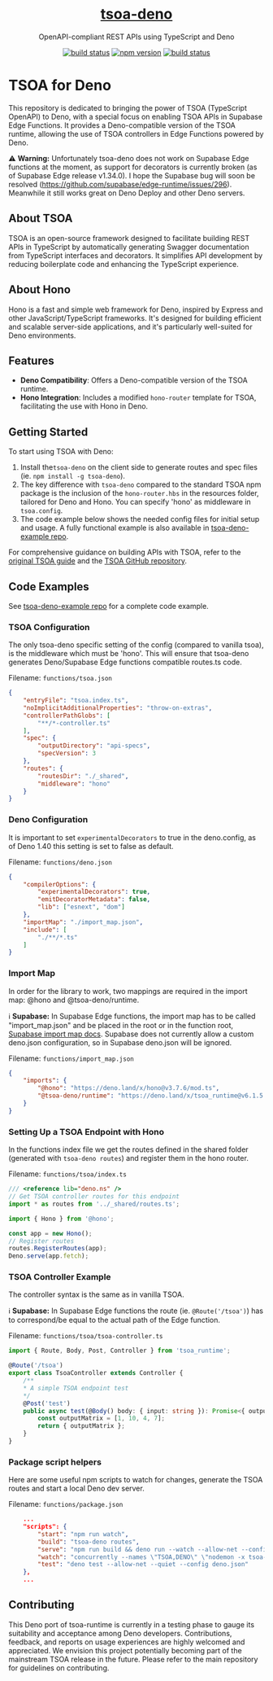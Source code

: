<div align="center">
  <a href="https://tsoa-community.github.io/docs/" target="blank">
    <h1>tsoa-deno</h1>
  </a>

OpenAPI-compliant REST APIs using TypeScript and Deno

<span>[![build status](https://github.com/louis-amhild/tsoa-deno/actions/workflows/runTestsOnPush.yml/badge.svg?branch=master)](https://github.com/louis-amhild/tsoa-deno/actions/workflows/runTestsOnPush.yml)</span>
<span>[![npm version](https://img.shields.io/npm/v/tsoa-deno/latest)](https://www.npmjs.com/package/tsoa-deno)</span>
<span>[![build status](https://shield.deno.dev/x/tsoa_runtime)](https://deno.land/x/tsoa_runtime)</span>
</div>

# TSOA for Deno

This repository is dedicated to bringing the power of TSOA (TypeScript OpenAPI) to Deno, with a special focus on enabling TSOA APIs in Supabase Edge Functions. It provides a Deno-compatible version of the TSOA runtime, allowing the use of TSOA controllers in Edge Functions powered by Deno.

:warning: **Warning:** Unfortunately tsoa-deno does not work on Supabase Edge functions at the moment, as support for decorators is currently broken (as of Supabase Edge release v1.34.0). I hope the Supabase bug will soon be resolved (https://github.com/supabase/edge-runtime/issues/296). Meanwhile it still works great on Deno Deploy and other Deno servers.

## About TSOA

TSOA is an open-source framework designed to facilitate building REST APIs in TypeScript by automatically generating Swagger documentation from TypeScript interfaces and decorators. It simplifies API development by reducing boilerplate code and enhancing the TypeScript experience.

## About Hono

Hono is a fast and simple web framework for Deno, inspired by Express and other JavaScript/TypeScript frameworks. It's designed for building efficient and scalable server-side applications, and it's particularly well-suited for Deno environments.

## Features

- **Deno Compatibility**: Offers a Deno-compatible version of the TSOA runtime.
- **Hono Integration**: Includes a modified `hono-router` template for TSOA, facilitating the use with Hono in Deno.

## Getting Started

To start using TSOA with Deno:

1. Install the`tsoa-deno` on the client side to generate routes and spec files (ie. `npm install -g tsoa-deno`).
2. The key difference with `tsoa-deno` compared to the standard TSOA npm package is the inclusion of the `hono-router.hbs` in the resources folder, tailored for Deno and Hono. You can specify 'hono' as middleware in `tsoa.config`.
3. The code example below shows the needed config files for initial setup and usage. A fully functional example is also available in [tsoa-deno-example repo](https://github.com/louis-amhild/tsoa-deno-example). 

For comprehensive guidance on building APIs with TSOA, refer to the [original TSOA guide](https://tsoa-community.github.io/docs/getting-started.html) and the [TSOA GitHub repository](https://github.com/lukeautry/tsoa).

## Code Examples

See [tsoa-deno-example repo](https://github.com/louis-amhild/tsoa-deno-example) for a complete code example.

### TSOA Configuration

The only tsoa-deno specific setting of the config (compared to vanilla tsoa), is the middleware which must be 'hono'. This will ensure that tsoa-deno generates Deno/Supabase Edge functions compatible routes.ts code.

Filename: `functions/tsoa.json`

```json
{
    "entryFile": "tsoa.index.ts",
    "noImplicitAdditionalProperties": "throw-on-extras",
    "controllerPathGlobs": [
        "**/*-controller.ts"
    ],
    "spec": {
        "outputDirectory": "api-specs",
        "specVersion": 3    
    },
    "routes": {
        "routesDir": "./_shared",
        "middleware": "hono"
    }
}
```

### Deno Configuration

It is important to set `experimentalDecorators` to true in the deno.config, as of Deno 1.40 this setting is set to false as default.

Filename: `functions/deno.json`

```json
{
    "compilerOptions": {
        "experimentalDecorators": true,
        "emitDecoratorMetadata": false,
        "lib": ["esnext", "dom"]
    },
    "importMap": "./import_map.json",
    "include": [
        "./**/*.ts"
    ]
}
```

### Import Map

In order for the library to work, two mappings are required in the import map: @hono and @tsoa-deno/runtime.

:information_source: **Supabase:** In Supabase Edge functions, the import map has to be called "import_map.json" and be placed in the root or in the function root, [Supabase import map docs](https://supabase.com/docs/guides/functions/import-maps#using-import-maps). Supabase does not currently allow a custom deno.json configuration, so in Supabase deno.json will be ignored.

Filename: `functions/import_map.json`

```json
{
    "imports": {
        "@hono": "https://deno.land/x/hono@v3.7.6/mod.ts",
        "@tsoa-deno/runtime": "https://deno.land/x/tsoa_runtime@v6.1.5.0/mod.ts"
    }
}
```

### Setting Up a TSOA Endpoint with Hono

In the functions index file we get the routes defined in the shared folder (generated with `tsoa-deno routes`) and register them in the hono router.

Filename: `functions/tsoa/index.ts`

```typescript
/// <reference lib="deno.ns" />
// Get TSOA controller routes for this endpoint
import * as routes from '../_shared/routes.ts';

import { Hono } from '@hono';

const app = new Hono();
// Register routes
routes.RegisterRoutes(app);
Deno.serve(app.fetch);
```

### TSOA Controller Example

The controller syntax is the same as in vanilla TSOA.

:information_source: **Supabase:** In Supabase Edge functions the route (ie. `@Route('/tsoa')`) has to correspond/be equal to the actual path of the Edge function.

Filename: `functions/tsoa/tsoa-controller.ts`


```typescript
import { Route, Body, Post, Controller } from 'tsoa_runtime';

@Route('/tsoa')
export class TsoaController extends Controller {
    /**
    * A simple TSOA endpoint test
    */
    @Post('test')
    public async test(@Body() body: { input: string }): Promise<{ outputMatrix: number[] }> {
        const outputMatrix = [1, 10, 4, 7];
        return { outputMatrix };
    }
}
```

### Package script helpers

Here are some useful npm scripts to watch for changes, generate the TSOA routes and start a local Deno dev server.

Filename: `functions/package.json`
```json
    ...
    "scripts": {
        "start": "npm run watch",
        "build": "tsoa-deno routes",
        "serve": "npm run build && deno run --watch --allow-net --config deno.json example/index.ts",
        "watch": "concurrently --names \"TSOA,DENO\" \"nodemon -x tsoa-deno spec-and-routes -e ts,js,mjs,cjs,json --ignore **/routes.ts --ignore **/swagger.json\" \"npm run serve\"",
        "test": "deno test --allow-net --quiet --config deno.json"
    },
    ...
```

## Contributing

This Deno port of tsoa-runtime is currently in a testing phase to gauge its suitability and acceptance among Deno developers. Contributions, feedback, and reports on usage experiences are highly welcomed and appreciated. We envision this project potentially becoming part of the mainstream TSOA release in the future. Please refer to the main repository for guidelines on contributing.
